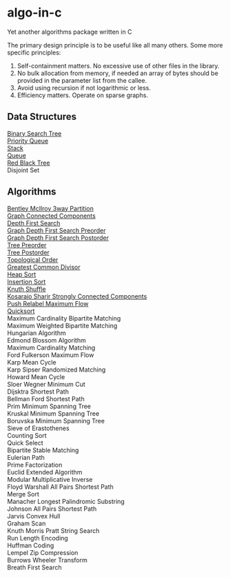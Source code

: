 # algo-in-c
Yet another algorithms package written in C

The primary design principle is to be useful like all many others. Some more specific principles:

1) Self-containment matters. No excessive use of other files in the library.
2) No bulk allocation from memory, if needed an array of bytes should be provided in the parameter list from the callee.
3) Avoid using recursion if not logarithmic or less.
4) Efficiency matters. Operate on sparse graphs.

Data Structures
---
[Binary Search Tree](/source/binary_search_tree.c) <br />
[Priority Queue](/source/priority_queue.c) <br />
[Stack](/source/stack.c) <br />
[Queue](/source/queue.c) <br />
[Red Black Tree](/source/red_black_tree.c) <br />
Disjoint Set <br />

Algorithms
---
[Bentley McIlroy 3way Partition](/source/bentley_mcilroy_3way_partition.c) <br />
[Graph Connected Components](/source/graph_connected_components.c) <br />
[Depth First Search](/source/depth_first_search.c) <br />
[Graph Depth First Search Preorder](/source/graph_dfs_preorder.c) <br />
[Graph Depth First Search Postorder](/source/graph_dfs_postorder.c) <br />
[Tree Preorder](/source/tree_preorder.c) <br />
[Tree Postorder](/source/tree_postorder.c) <br />
[Topological Order](/source/topological_order.c) <br />
[Greatest Common Divisor](/source/greatest_common_divisor.c) <br />
[Heap Sort](/source/heap_sort.c) <br />
[Insertion Sort](/source/insertion_sort.c) <br />
[Knuth Shuffle](/source/knuth_shuffle.c) <br />
[Kosarajo Sharir Strongly Connected Components](/source/kosarajo_sharir_scc.c) <br />
[Push Relabel Maximum Flow](/source/push_relabel_max_flow.c) <br />
[Quicksort](/source/quicksort.c) <br />
Maximum Cardinality Bipartite Matching <br />
Maximum Weighted Bipartite Matching <br />
Hungarian Algorithm <br />
Edmond Blossom Algorithm <br />
Maximum Cardinality Matching <br />
Ford Fulkerson Maximum Flow <br />
Karp Mean Cycle <br />
Karp Sipser Randomized Matching <br />
Howard Mean Cycle <br />
Sloer Wegner Minimum Cut <br />
Dijsktra Shortest Path <br />
Bellman Ford Shortest Path <br />
Prim Minimum Spanning Tree <br />
Kruskal Minimum Spanning Tree <br />
Boruvska Minimum Spanning Tree <br />
Sieve of Erastothenes <br />
Counting Sort <br />
Quick Select <br />
Bipartite Stable Matching <br />
Eulerian Path <br />
Prime Factorization <br />
Euclid Extended Algorithm <br />
Modular Multiplicative Inverse <br />
Floyd Warshall All Pairs Shortest Path <br />
Merge Sort <br />
Manacher Longest Palindromic Substring <br />
Johnson All Pairs Shortest Path <br />
Jarvis Convex Hull <br />
Graham Scan <br />
Knuth Morris Pratt String Search <br />
Run Length Encoding <br />
Huffman Coding <br />
Lempel Zip Compression <br />
Burrows Wheeler Transform <br />
Breath First Search <br />
